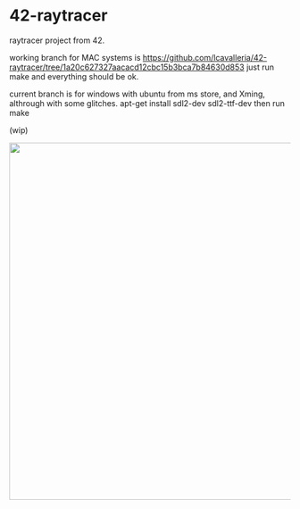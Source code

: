 # 42-raytracer
raytracer project from 42.

working branch for MAC systems is https://github.com/lcavalleria/42-raytracer/tree/1a20c627327aacacd12cbc15b3bca7b84630d853
just run make and everything should be ok.

current branch is for windows with ubuntu from ms store, and Xming, althrough with some glitches.
apt-get install sdl2-dev 
                sdl2-ttf-dev
then run make

(wip)

<img src="https://github.com/lcavalleria/42-raytracer/blob/master/captures/kirbydemo.gif" width="640" text-align="center"/>
